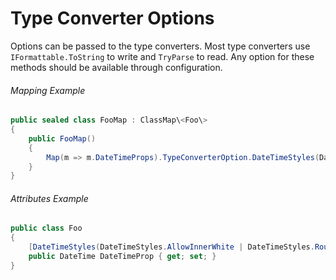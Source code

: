 ﻿# Type Converter Options

Options can be passed to the type converters. 
Most type converters use `IFormattable.ToString` to write and `TryParse` to read.
Any option for these methods should be available through configuration.

###### Mapping Example

```cs
public sealed class FooMap : ClassMap\<Foo\>
{
    public FooMap()
    {
        Map(m => m.DateTimeProps).TypeConverterOption.DateTimeStyles(DateTimeStyles.AllowInnerWhite | DateTimeStyles.RoundtripKind);
    }
}
```

###### Attributes Example

```cs
public class Foo
{
    [DateTimeStyles(DateTimeStyles.AllowInnerWhite | DateTimeStyles.RoundtripKind)]
    public DateTime DateTimeProp { get; set; }
}
```
